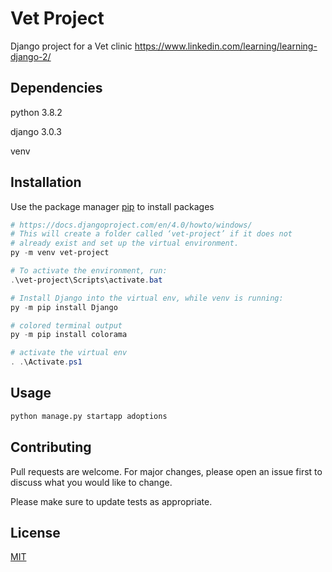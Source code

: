 # Vet Project

Django project for a Vet clinic
https://www.linkedin.com/learning/learning-django-2/

## Dependencies
python 3.8.2

django 3.0.3

venv

## Installation

Use the package manager [pip](https://pip.pypa.io/en/stable/) to install packages

```powershell
# https://docs.djangoproject.com/en/4.0/howto/windows/
# This will create a folder called ‘vet-project’ if it does not 
# already exist and set up the virtual environment. 
py -m venv vet-project

# To activate the environment, run:
.\vet-project\Scripts\activate.bat

# Install Django into the virtual env, while venv is running:
py -m pip install Django

# colored terminal output
py -m pip install colorama

# activate the virtual env
. .\Activate.ps1

```

## Usage

```python
python manage.py startapp adoptions
```

## Contributing
Pull requests are welcome. For major changes, please open an issue first to discuss what you would like to change.

Please make sure to update tests as appropriate.

## License
[MIT](https://choosealicense.com/licenses/mit/)